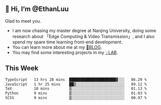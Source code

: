 ## 👋 Hi, I’m @EthanLuu

Glad to meet you.

- I am now chasing my master degree at Nanjing University, doing some research about 「Edge Computing & Video Transmission」, and I also spend my spare time learning front-end development.
- You can learn more about me at my [📝BLOG](https://blog.ethanloo.cn).
- You may find some interesting projects in my [💡LAB](https://lab.ethanloo.cn).

## This Week
<!--START_SECTION:waka-->

```txt
TypeScript   13 hrs 28 mins  █████████████████████▓░░░   86.29 %
JavaScript   1 hr 25 mins    ██▒░░░░░░░░░░░░░░░░░░░░░░   09.12 %
TeX          10 mins         ▒░░░░░░░░░░░░░░░░░░░░░░░░   01.13 %
Python       9 mins          ▒░░░░░░░░░░░░░░░░░░░░░░░░   01.03 %
SCSS         9 mins          ▒░░░░░░░░░░░░░░░░░░░░░░░░   00.97 %
```

<!--END_SECTION:waka-->
